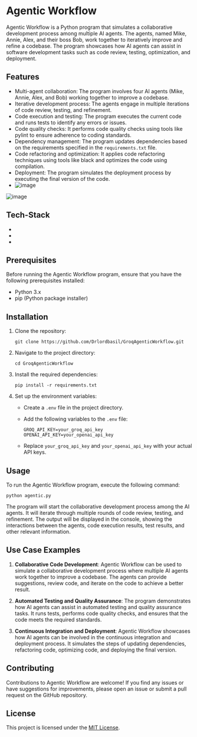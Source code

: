 # Agentic Workflow

Agentic Workflow is a Python program that simulates a collaborative development process among multiple AI agents. The agents, named Mike, Annie, Alex, and their boss Bob, work together to iteratively improve and refine a codebase. The program showcases how AI agents can assist in software development tasks such as code review, testing, optimization, and deployment.

## Features

- Multi-agent collaboration: The program involves four AI agents (Mike, Annie, Alex, and Bob) working together to improve a codebase.
- Iterative development process: The agents engage in multiple iterations of code review, testing, and refinement.
- Code execution and testing: The program executes the current code and runs tests to identify any errors or issues.
- Code quality checks: It performs code quality checks using tools like pylint to ensure adherence to coding standards.
- Dependency management: The program updates dependencies based on the requirements specified in the `requirements.txt` file.
- Code refactoring and optimization: It applies code refactoring techniques using tools like black and optimizes the code using compilation.
- Deployment: The program simulates the deployment process by executing the final version of the code.
- ![image](https://github.com/Drlordbasil/GroqAgenticWorkflow/assets/126736516/75d3ee9f-ee5f-40ba-9db7-9509ee8056c3)

![image](https://github.com/Drlordbasil/GroqAgenticWorkflow/assets/126736516/e8980c6a-0c07-4f34-a4a8-9a09f9961c40)

## Tech-Stack

- 
- 
-

## Prerequisites

Before running the Agentic Workflow program, ensure that you have the following prerequisites installed:

- Python 3.x
- pip (Python package installer)

## Installation

1. Clone the repository:

   ```
   git clone https://github.com/Drlordbasil/GroqAgenticWorkflow.git
   ```

2. Navigate to the project directory:

   ```
   cd GroqAgenticWorkflow
   ```

3. Install the required dependencies: 

   ```
   pip install -r requirements.txt
   ```

4. Set up the environment variables:

   - Create a `.env` file in the project directory.
   - Add the following variables to the `.env` file:

     ```
     GROQ_API_KEY=your_groq_api_key
     OPENAI_API_KEY=your_openai_api_key
     ```

   - Replace `your_groq_api_key` and `your_openai_api_key` with your actual API keys.

## Usage

To run the Agentic Workflow program, execute the following command:

```
python agentic.py
```

The program will start the collaborative development process among the AI agents. It will iterate through multiple rounds of code review, testing, and refinement. The output will be displayed in the console, showing the interactions between the agents, code execution results, test results, and other relevant information.

## Use Case Examples

1. **Collaborative Code Development**: Agentic Workflow can be used to simulate a collaborative development process where multiple AI agents work together to improve a codebase. The agents can provide suggestions, review code, and iterate on the code to achieve a better result.

2. **Automated Testing and Quality Assurance**: The program demonstrates how AI agents can assist in automated testing and quality assurance tasks. It runs tests, performs code quality checks, and ensures that the code meets the required standards.

3. **Continuous Integration and Deployment**: Agentic Workflow showcases how AI agents can be involved in the continuous integration and deployment process. It simulates the steps of updating dependencies, refactoring code, optimizing code, and deploying the final version.

## Contributing

Contributions to Agentic Workflow are welcome! If you find any issues or have suggestions for improvements, please open an issue or submit a pull request on the GitHub repository.

## License

This project is licensed under the [MIT License](LICENSE).
